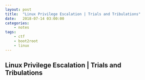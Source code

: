 ```yaml
---
layout: post
title:	"Linux Privilege Escalation | Trials and Tribulations"
date:	2018-07-14 03:00:00
categories:
    - notes
tags:
    - ctf
    - boot2root
    - linux
---
```

<head>
	<title> Linux Privilege Escalation | Trials and Tribulations </title>
</head>
<title> Linux Privilege Escalation | Trials and Tribulations </title>


## Linux Privilege Escalation | Trials and Tribulations